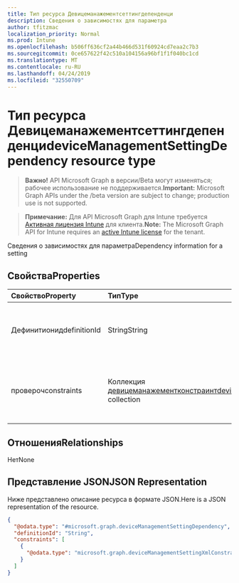 ```yaml
---
title: Тип ресурса Девицеманажементсеттингдепенденци
description: Сведения о зависимостях для параметра
author: tfitzmac
localization_priority: Normal
ms.prod: Intune
ms.openlocfilehash: b506ff636cf2a44b466d531f60924cd7eaa2c7b3
ms.sourcegitcommit: 0ce657622f42c510a104156a96bf1f1f040bc1cd
ms.translationtype: MT
ms.contentlocale: ru-RU
ms.lasthandoff: 04/24/2019
ms.locfileid: "32550709"
---
```

# <a name="devicemanagementsettingdependency-resource-type"></a><span data-ttu-id="026c7-103">Тип ресурса Девицеманажементсеттингдепенденци</span><span class="sxs-lookup"><span data-stu-id="026c7-103">deviceManagementSettingDependency resource type</span></span>

> <span data-ttu-id="026c7-104">**Важно!** API Microsoft Graph в версии/Beta могут изменяться; рабочее использование не поддерживается.</span><span class="sxs-lookup"><span data-stu-id="026c7-104">**Important:** Microsoft Graph APIs under the /beta version are subject to change; production use is not supported.</span></span>

> <span data-ttu-id="026c7-105">**Примечание:** Для API Microsoft Graph для Intune требуется [Активная лицензия Intune](https://go.microsoft.com/fwlink/?linkid=839381) для клиента.</span><span class="sxs-lookup"><span data-stu-id="026c7-105">**Note:** The Microsoft Graph API for Intune requires an [active Intune license](https://go.microsoft.com/fwlink/?linkid=839381) for the tenant.</span></span>

<span data-ttu-id="026c7-106">Сведения о зависимостях для параметра</span><span class="sxs-lookup"><span data-stu-id="026c7-106">Dependency information for a setting</span></span>

## <a name="properties"></a><span data-ttu-id="026c7-107">Свойства</span><span class="sxs-lookup"><span data-stu-id="026c7-107">Properties</span></span>
|<span data-ttu-id="026c7-108">Свойство</span><span class="sxs-lookup"><span data-stu-id="026c7-108">Property</span></span>|<span data-ttu-id="026c7-109">Тип</span><span class="sxs-lookup"><span data-stu-id="026c7-109">Type</span></span>|<span data-ttu-id="026c7-110">Описание</span><span class="sxs-lookup"><span data-stu-id="026c7-110">Description</span></span>|
|:---|:---|:---|
|<span data-ttu-id="026c7-111">Дефинитионид</span><span class="sxs-lookup"><span data-stu-id="026c7-111">definitionId</span></span>|<span data-ttu-id="026c7-112">String</span><span class="sxs-lookup"><span data-stu-id="026c7-112">String</span></span>|<span data-ttu-id="026c7-113">Идентификатор определения параметра зависит от</span><span class="sxs-lookup"><span data-stu-id="026c7-113">The setting definition ID of the setting depended on</span></span>|
|<span data-ttu-id="026c7-114">провероч</span><span class="sxs-lookup"><span data-stu-id="026c7-114">constraints</span></span>|<span data-ttu-id="026c7-115">Коллекция [девицеманажементконстраинт](../resources/intune-deviceintent-devicemanagementconstraint.md)</span><span class="sxs-lookup"><span data-stu-id="026c7-115">[deviceManagementConstraint](../resources/intune-deviceintent-devicemanagementconstraint.md) collection</span></span>|<span data-ttu-id="026c7-116">Коллекция ограничений для значения параметра зависимости</span><span class="sxs-lookup"><span data-stu-id="026c7-116">Collection of constraints for the dependency setting value</span></span>|

## <a name="relationships"></a><span data-ttu-id="026c7-117">Отношения</span><span class="sxs-lookup"><span data-stu-id="026c7-117">Relationships</span></span>
<span data-ttu-id="026c7-118">Нет</span><span class="sxs-lookup"><span data-stu-id="026c7-118">None</span></span>

## <a name="json-representation"></a><span data-ttu-id="026c7-119">Представление JSON</span><span class="sxs-lookup"><span data-stu-id="026c7-119">JSON Representation</span></span>
<span data-ttu-id="026c7-120">Ниже представлено описание ресурса в формате JSON.</span><span class="sxs-lookup"><span data-stu-id="026c7-120">Here is a JSON representation of the resource.</span></span>
<!-- {
  "blockType": "resource",
  "@odata.type": "microsoft.graph.deviceManagementSettingDependency"
}
-->
``` json
{
  "@odata.type": "#microsoft.graph.deviceManagementSettingDependency",
  "definitionId": "String",
  "constraints": [
    {
      "@odata.type": "microsoft.graph.deviceManagementSettingXmlConstraint"
    }
  ]
}
```





